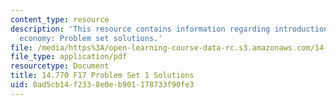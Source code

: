 ```yaml
---
content_type: resource
description: 'This resource contains information regarding introduction to political
  economy: Problem set solutions.'
file: /media/https%3A/open-learning-course-data-rc.s3.amazonaws.com/14-770-introduction-to-political-economy-fall-2017/0ad5cb14f2338e0eb901178733f90fe3_MIT14_770F17_pset1sol.pdf
file_type: application/pdf
resourcetype: Document
title: 14.770 F17 Problem Set 1 Solutions
uid: 0ad5cb14-f233-8e0e-b901-178733f90fe3
---
```

